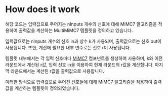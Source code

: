# How does it work

해당 코드는 입력값으로 주어지는 nInputs 개수의 신호에 대해 MiMC7 알고리즘을 적용하여 출력값을 계산하는 MultiMiMC7 템플릿을 정의하고 있습니다.

입력값으로는 nInputs 개수의 신호 in과 상수 k가 사용되며, 출력값으로는 신호 out이 사용됩니다. 또한, 계산에 필요한 내부 변수로는 신호 r이 사용됩니다.

템플릿 내부에서는 각 입력 신호마다 [MiMC7](https://github.com/Unchain68/circomlib_analysis/blob/main/Circuits/mimc/MiMC7.md) 컴포넌트를 생성하여 사용하며, k와 이전 라운드에서 계산된 r값, 입력 신호 in을 이용하여 현재 라운드의 r값을 계산합니다. 마지막 라운드에서는 계산된 r값을 출력값으로 사용합니다.

이러한 방식으로 입력값으로 주어진 신호들에 대해 MiMC7 알고리즘을 적용하여 출력값을 계산하는 템플릿이 정의되었습니다.
